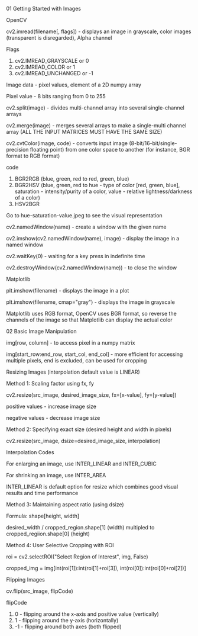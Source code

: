 01 Getting Started with Images

OpenCV

cv2.imread(filename[, flags]) - displays an image in grayscale, color images (transparent is disregarded), Alpha channel

Flags
1. cv2.IMREAD_GRAYSCALE or 0
2. cv2.IMREAD_COLOR or 1
3. cv2.IMREAD_UNCHANGED or -1

Image data - pixel values, element of a 2D numpy array

Pixel value - 8 bits ranging from 0 to 255

cv2.split(image) - divides multi-channel array into several single-channel arrays

cv2.merge(image) - merges several arrays to make a single-multi channel array (ALL THE INPUT MATRICES MUST HAVE THE SAME SIZE)

cv2.cvtColor(image, code) - converts input image (8-bit/16-bit/single-precision floating point) from one color space to another (for instance, BGR format to RGB format)

code
1. BGR2RGB (blue, green, red to red, green, blue)
2. BGR2HSV (blue, green, red to hue - type of color [red, green, blue], saturation - intensity/purity of a color, value - relative lightness/darkness of a color)
3. HSV2BGR

Go to hue-saturation-value.jpeg to see the visual representation

cv2.namedWindow(name) - create a window with the given name

cv2.imshow(cv2.namedWindow(name), image) - display the image in a named window

cv2.waitKey(0) - waiting for a key press in indefinite time

cv2.destroyWindow(cv2.namedWindow(name)) - to close the window


Matplotlib 

plt.imshow(filename) - displays the image in a plot

plt.imshow(filename, cmap="gray") - displays the image in grayscale


Matplotlib uses RGB format, OpenCV uses BGR format, so reverse the channels of the image so that Matplotlib can display the actual color


02 Basic Image Manipulation

img[row, column] - to access pixel in a numpy matrix

img[start_row:end_row, start_col, end_col] - more efficient for accessing multiple pixels, end is excluded, can be used for cropping

Resizing Images (interpolation default value is LINEAR)

Method 1: Scaling factor using fx, fy

cv2.resize(src_image, desired_image_size, fx=[x-value], fy=[y-value])

positive values - increase image size

negative values - decrease image size

Method 2: Specifying exact size (desired height and width in pixels)

cv2.resize(src_image, dsize=desired_image_size, interpolation)

Interpolation Codes

For enlarging an image, use INTER_LINEAR and INTER_CUBIC

For shrinking an image, use INTER_AREA

INTER_LINEAR is default option for resize which combines good visual results and time performance

Method 3: Maintaining aspect ratio (using dsize)

Formula:
shape[height, width]

desired_width / cropped_region.shape[1] (width) multipled to cropped_regiion.shape[0] (height)

Method 4: User Selective Cropping with ROI

roi = cv2.selectROI("Select Region of Interest", img, False)

cropped_img = img[int(roi[1]):int(roi[1]+roi[3]), 
                    int(roi[0]):int(roi[0]+roi[2])]


Flipping Images

cv.flip(src_image, flipCode)

flipCode
1. 0 - flipping around the x-axis and positive value (vertically)
2. 1 - flipping around the y-axis (horizontally)
3. -1 - flipping around both axes (both flipped)


